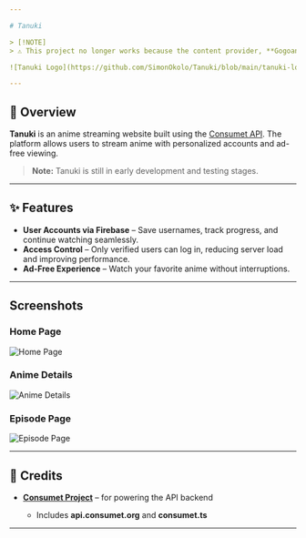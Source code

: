 ```yaml
---

# Tanuki

> [!NOTE]
> ⚠️ This project no longer works because the content provider, **Gogoanime**, is currently under watch.

![Tanuki Logo](https://github.com/SimonOkolo/Tanuki/blob/main/tanuki-logo.png?raw=True)

---
```


## 🐾 Overview

**Tanuki** is an anime streaming website built using the [Consumet API](https://github.com/consumet).
The platform allows users to stream anime with personalized accounts and ad-free viewing.

> **Note:** Tanuki is still in early development and testing stages.

---

## ✨ Features

*  **User Accounts via Firebase** – Save usernames, track progress, and continue watching seamlessly.
*  **Access Control** – Only verified users can log in, reducing server load and improving performance.
*  **Ad-Free Experience** – Watch your favorite anime without interruptions.

---

##  Screenshots

###  Home Page

![Home Page](https://i.ibb.co/TLJBxrC/Screenshot-2024-11-12-133707.png)

###  Anime Details

![Anime Details](https://i.ibb.co/Nj3tYc8/Screenshot-2024-11-12-133722.png)

###  Episode Page

![Episode Page](https://i.ibb.co/CzTQd9t/Screenshot-2024-11-12-133738.png)

---

## 🙏 Credits

* [**Consumet Project**](https://github.com/consumet) – for powering the API backend

  * Includes **api.consumet.org** and **consumet.ts**

---
